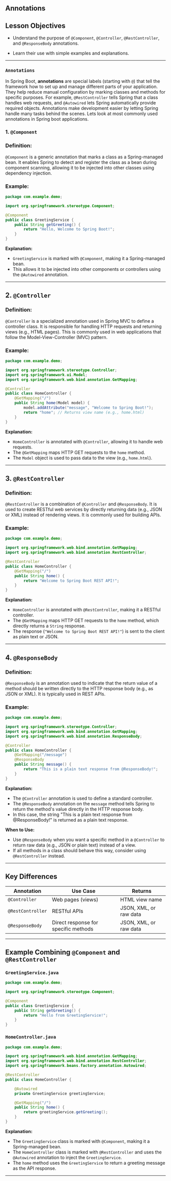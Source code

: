 
## Annotations

## Lesson Objectives


- Understand the purpose of `@Component`, `@Controller`, `@RestController`, and `@ResponseBody` annotations.

- Learn their use with simple examples and explanations.

---

### `Annotations`

In Spring Boot, **annotations** are special labels (starting with `@`) that tell the framework how to set up and manage different parts of your application. They help reduce manual configuration by marking classes and methods for specific purposes. For example, `@RestController` tells Spring that a class handles web requests, and `@Autowired` lets Spring automatically provide required objects. Annotations make development easier by letting Spring handle many tasks behind the scenes. Lets look at most commonly used annotations in Spring boot applications.

### 1. `@Component`

### Definition:
`@Component` is a generic annotation that marks a class as a Spring-managed bean. It enables Spring to detect and register the class as a bean during component scanning, allowing it to be injected into other classes using dependency injection.

### Example:
```java
package com.example.demo;

import org.springframework.stereotype.Component;

@Component
public class GreetingService {
    public String getGreeting() {
        return "Hello, Welcome to Spring Boot!";
    }
}
```
**Explanation:**
- `GreetingService` is marked with `@Component`, making it a Spring-managed bean.
- This allows it to be injected into other components or controllers using the `@Autowired` annotation.

---

## 2. `@Controller`

### Definition:
`@Controller` is a specialized annotation used in Spring MVC to define a controller class. It is responsible for handling HTTP requests and returning views (e.g., HTML pages). This is commonly used in web applications that follow the Model-View-Controller (MVC) pattern.

### Example:
```java
package com.example.demo;

import org.springframework.stereotype.Controller;
import org.springframework.ui.Model;
import org.springframework.web.bind.annotation.GetMapping;

@Controller
public class HomeController {
    @GetMapping("/")
    public String home(Model model) {
        model.addAttribute("message", "Welcome to Spring Boot!");
        return "home"; // Returns view name (e.g., home.html)
    }
}
```
**Explanation:**
- `HomeController` is annotated with `@Controller`, allowing it to handle web requests.
- The `@GetMapping` maps HTTP GET requests to the `home` method.
- The `Model` object is used to pass data to the view (e.g., `home.html`).

---

## 3. `@RestController`

### Definition:
`@RestController` is a combination of `@Controller` and `@ResponseBody`. It is used to create RESTful web services by directly returning data (e.g., JSON or XML) instead of rendering views. It is commonly used for building APIs.

### Example:
```java
package com.example.demo;

import org.springframework.web.bind.annotation.GetMapping;
import org.springframework.web.bind.annotation.RestController;

@RestController
public class HomeController {
    @GetMapping("/")
    public String home() {
        return "Welcome to Spring Boot REST API!";
    }
}
```
**Explanation:**
- `HomeController` is annotated with `@RestController`, making it a RESTful controller.
- The `@GetMapping` maps HTTP GET requests to the `home` method, which directly returns a `String` response.
- The response (`"Welcome to Spring Boot REST API!"`) is sent to the client as plain text or JSON.

---

## 4. `@ResponseBody`

### Definition:
`@ResponseBody` is an annotation used to indicate that the return value of a method should be written directly to the HTTP response body (e.g., as JSON or XML). It is typically used in REST APIs.

### Example:
```java
package com.example.demo;

import org.springframework.stereotype.Controller;
import org.springframework.web.bind.annotation.GetMapping;
import org.springframework.web.bind.annotation.ResponseBody;

@Controller
public class HomeController {
    @GetMapping("/message")
    @ResponseBody
    public String message() {
        return "This is a plain text response from @ResponseBody!";
    }
}
```
**Explanation:**
- The `@Controller` annotation is used to define a standard controller.
- The `@ResponseBody` annotation on the `message` method tells Spring to return the method's value directly in the HTTP response body.
- In this case, the string "This is a plain text response from @ResponseBody!" is returned as a plain text response.

**When to Use:**
- Use `@ResponseBody` when you want a specific method in a `@Controller` to return raw data (e.g., JSON or plain text) instead of a view.
- If all methods in a class should behave this way, consider using `@RestController` instead.

---

## Key Differences

| Annotation      | Use Case                               | Returns               |
|------------------|----------------------------------------|-----------------------|
| `@Controller`   | Web pages (views)                     | HTML view name        |
| `@RestController`| RESTful APIs                          | JSON, XML, or raw data|
| `@ResponseBody` | Direct response for specific methods   | JSON, XML, or raw data|

---

## Example Combining `@Component` and `@RestController`

### `GreetingService.java`
```java
package com.example.demo;

import org.springframework.stereotype.Component;

@Component
public class GreetingService {
    public String getGreeting() {
        return "Hello from GreetingService!";
    }
}
```

### `HomeController.java`
```java
package com.example.demo;

import org.springframework.web.bind.annotation.GetMapping;
import org.springframework.web.bind.annotation.RestController;
import org.springframework.beans.factory.annotation.Autowired;

@RestController
public class HomeController {

    @Autowired
    private GreetingService greetingService;

    @GetMapping("/")
    public String home() {
        return greetingService.getGreeting();
    }
}
```
**Explanation:**
- The `GreetingService` class is marked with `@Component`, making it a Spring-managed bean.
- The `HomeController` class is marked with `@RestController` and uses the `@Autowired` annotation to inject the `GreetingService`.
- The `home` method uses the `GreetingService` to return a greeting message as the API response.

---
